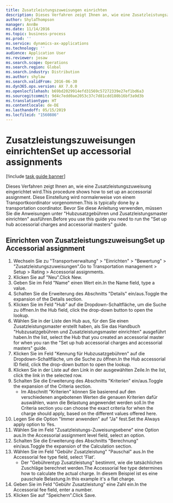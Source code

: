 ```yaml
---
title: Zusatzleistungszuweisungen einrichten
description: Dieses Verfahren zeigt Ihnen an, wie eine Zusatzleistungszuweisung eingerichtet wird.
author: ShylaThompson
manager: AnnBe
ms.date: 11/14/2016
ms.topic: business-process
ms.prod: ''
ms.service: dynamics-ax-applications
ms.technology: ''
audience: Application User
ms.reviewer: josaw
ms.search.scope: Operations
ms.search.region: Global
ms.search.industry: Distribution
ms.author: shylaw
ms.search.validFrom: 2016-06-30
ms.dyn365.ops.version: AX 7.0.0
ms.openlocfilehash: b69bd2029914efd31569c57272339e27ef1bd6a3
ms.sourcegitcommit: 9d4c7edd0ae2053c37c7d81cdd180b16bf3a9d3b
ms.translationtype: HT
ms.contentlocale: de-DE
ms.lasthandoff: 05/15/2019
ms.locfileid: "1560886"
---
```

# <a name="set-up-accessorial-assignments"></a><span data-ttu-id="0a129-103">Zusatzleistungszuweisungen einrichten</span><span class="sxs-lookup"><span data-stu-id="0a129-103">Set up accessorial assignments</span></span>

[!include [task guide banner](../../includes/task-guide-banner.md)]

<span data-ttu-id="0a129-104">Dieses Verfahren zeigt Ihnen an, wie eine Zusatzleistungszuweisung eingerichtet wird.</span><span class="sxs-lookup"><span data-stu-id="0a129-104">This procedure shows how to set up an accessorial assignment.</span></span> <span data-ttu-id="0a129-105">Diese Einstellung wird normalerweise von einem Transportkoordinator vorgenommen.</span><span class="sxs-lookup"><span data-stu-id="0a129-105">This is typically done by a transportation coordinator.</span></span> <span data-ttu-id="0a129-106">Bevor Sie diese Anleitung verwenden, müssen Sie die Anweisungen unter "Hubzusatzgebühren und Zusatzleistungsmaster einrichten" ausführen.</span><span class="sxs-lookup"><span data-stu-id="0a129-106">Before you use this guide you need to run the "Set up hub accessorial charges and accessorial masters" guide.</span></span>


## <a name="set-up-accessorial-assignment"></a><span data-ttu-id="0a129-107">Einrichten von Zusatzleistungszuweisung</span><span class="sxs-lookup"><span data-stu-id="0a129-107">Set up Accessorial assignment</span></span>
1. <span data-ttu-id="0a129-108">Wechseln Sie zu "Transportverwaltung" > "Einrichten" > "Bewertung" > "Zusatzleistungszuweisungen".</span><span class="sxs-lookup"><span data-stu-id="0a129-108">Go to Transportation management > Setup > Rating > Accessorial assignments.</span></span>
2. <span data-ttu-id="0a129-109">Klicken Sie auf "Neu".</span><span class="sxs-lookup"><span data-stu-id="0a129-109">Click New.</span></span>
3. <span data-ttu-id="0a129-110">Geben Sie im Feld "Name" einen Wert ein.</span><span class="sxs-lookup"><span data-stu-id="0a129-110">In the Name field, type a value.</span></span>
4. <span data-ttu-id="0a129-111">Schalten Sie die Erweiterung des Abschnitts "Details" ein/aus.</span><span class="sxs-lookup"><span data-stu-id="0a129-111">Toggle the expansion of the Details section.</span></span>
5. <span data-ttu-id="0a129-112">Klicken Sie im Feld "Hub" auf die Dropdown-Schaltfläche, um die Suche zu öffnen.</span><span class="sxs-lookup"><span data-stu-id="0a129-112">In the Hub field, click the drop-down button to open the lookup.</span></span>
6. <span data-ttu-id="0a129-113">Wählen Sie in der Liste den Hub aus, für den Sie einen Zusatzleistungsmaster erstellt haben, als Sie das Handbuch "Hubzusatzgebühren und Zusatzleistungsmaster einrichten" ausgeführt haben.</span><span class="sxs-lookup"><span data-stu-id="0a129-113">In the list, select the Hub that you created an accessorial master for when you ran the "Set up hub accessorial charges and accessorial masters" guide.</span></span> 
7. <span data-ttu-id="0a129-114">Klicken Sie im Feld "Kennung für Hubzusatzgebühren" auf die Dropdown-Schaltfläche, um die Suche zu öffnen.</span><span class="sxs-lookup"><span data-stu-id="0a129-114">In the Hub accessorial ID field, click the drop-down button to open the lookup.</span></span>
8. <span data-ttu-id="0a129-115">Klicken Sie in der Liste auf den Link in der ausgewählten Zeile.</span><span class="sxs-lookup"><span data-stu-id="0a129-115">In the list, click the link in the selected row.</span></span>
9. <span data-ttu-id="0a129-116">Schalten Sie die Erweiterung des Abschnitts "Kriterien" ein/aus.</span><span class="sxs-lookup"><span data-stu-id="0a129-116">Toggle the expansion of the Criteria section.</span></span>
    * <span data-ttu-id="0a129-117">Im Abschnitt "Kriterien" können Sie basierend auf den verschiedenen angebotenen Werten die genauen Kriterien dafür auswählen, wann die Belastung angewendet werden soll.</span><span class="sxs-lookup"><span data-stu-id="0a129-117">In the Criteria section you can choose the exact criteria for when the charge should apply, based on the different values offered here.</span></span>  
10. <span data-ttu-id="0a129-118">Legen Sie die Option "Immer anwenden" auf "Ja" fest.</span><span class="sxs-lookup"><span data-stu-id="0a129-118">Set the Always apply option to Yes.</span></span>
11. <span data-ttu-id="0a129-119">Wählen Sie im Feld "Zusatzleistungs-Zuweisungsebene" eine Option aus.</span><span class="sxs-lookup"><span data-stu-id="0a129-119">In the Accessorial assignment level field, select an option.</span></span>
12. <span data-ttu-id="0a129-120">Schalten Sie die Erweiterung des Abschnitts "Berechnung" ein/aus.</span><span class="sxs-lookup"><span data-stu-id="0a129-120">Toggle the expansion of the Calculation section.</span></span>
13. <span data-ttu-id="0a129-121">Wählen Sie im Feld "Gebühr Zusatzleistung" "Pauschal" aus.</span><span class="sxs-lookup"><span data-stu-id="0a129-121">In the Accessorial fee type field, select 'Flat'.</span></span>
    * <span data-ttu-id="0a129-122">Der "Gebührentyp Zusatzleistung" bestimmt, wie die tatsächlichen Zuschläge berechnet werden.</span><span class="sxs-lookup"><span data-stu-id="0a129-122">The Accessorial fee type determines how to calculate the actual charge.</span></span> <span data-ttu-id="0a129-123">In diesem Beispiel ist es eine pauschale Belastung.</span><span class="sxs-lookup"><span data-stu-id="0a129-123">In this example it's a flat charge.</span></span>  
14. <span data-ttu-id="0a129-124">Geben Sie im Feld "Gebühr Zusatzleistung" eine Zahl ein.</span><span class="sxs-lookup"><span data-stu-id="0a129-124">In the Accessorial fee field, enter a number.</span></span>
15. <span data-ttu-id="0a129-125">Klicken Sie auf "Speichern".</span><span class="sxs-lookup"><span data-stu-id="0a129-125">Click Save.</span></span>

